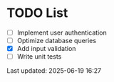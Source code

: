 # TODO List

- [ ] Implement user authentication
- [ ] Optimize database queries
- [x] Add input validation
- [ ] Write unit tests

Last updated: 2025-06-19 16:27
